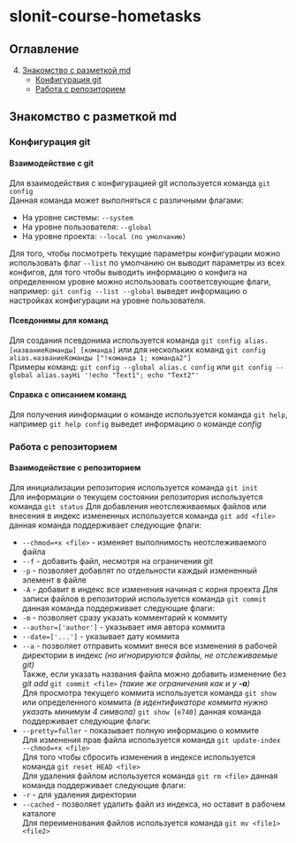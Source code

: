 # slonit-course-hometasks

## Оглавление
4. [Знакомство с разметкой md](#task-4)
    - [Конфигурация git](#task-4-1)
    - [Работа с репозиторием](#task-4-2)

## <a id="task-4">Знакомство с разметкой md</a>
### <a id="task-4-1">Конфигурация git</a>

#### Взаимодействие с git
Для взаимодействия с конфигурацией git используется команда  `git config`  
Данная команда может выполняться с различными флагами:
- На уровне системы: `--system`
- На уровне пользователя: `--global`
- На уровне проекта: `--local (по умолчанию)`

Для того, чтобы посмотреть текущие параметры конфигурации можно использовать флаг `--list` 
по умолчанию он выводит параметры из всех конфигов, для того чтобы выводить информацию о
конфига на определенном уровне можно использовать соответсвующие флаги, например:
`git config --list --global` выведет информацию о настройках конфигурации на уровне пользователя.

#### Псевдонимы для команд
Для создания псевдонима используется команда `git config alias.[названиеКоманды] [команда]` или для нескольких команд `git config alias.названиеКоманды ["!команда 1; команда2"]`  
Примеры команд: `git config --global alias.c config` или `git config --global alias.sayHi '!echo "Text1"; echo "Text2"'`

#### Справка с описанием команд
Для получения иинформации о команде используется команда `git help`, например
`git help config` выведет информацию о команде *config*

### <a id="task-4-2">Работа с репозиторием</a>

#### Взаимодействие с репозиторием
Для инициализации репозитория используется команда `git init`  
Для информации о текущем состоянии репозитория используется команда `git status`
Для добавления неотслеживаемых файлов или внесения в индекс измененных используется команда `git add <file>` данная команда поддерживает следующие флаги:  
- `--chmod=+x <file>` - изменяет выполнимость неотслеживаемого файла  
- `--f` - добавить файл, несмотря на ограничения git 
- `-p` - позволяет добавлят по отдельности каждый измененный элемент в файле  
- `-A` - добавит в индекс все изменения начиная с корня проекта
Для записи файлов в репозиторий используется команда `git commit` данная команда поддерживает следующие флаги:  
- `-m` - позволяет сразу указать комментарий к коммиту
- `--author=['author']` - указывает имя автора коммита  
- `--date=['...']` - указывает дату коммита
- `--a` - позволяет отправить коммит внеся все изменения в рабочей директории в индекс *(но игнорируются файлы, не отслеживаемые git)*  
Также, если указать названия файла можно добавить изменение без *git add* `git commit <file>` *(такие же ограничения как и у **-a**)*  
Для просмотра текущего коммита используется команда `git show` или определенного коммита *(в идентификаторе коммита нужно указать минимум 4 символа)* `git show [e740]` данная команда поддерживает следующие флаги:  
- `--pretty=fuller` - показывает полную информацию о коммите  
Для изменения прав файла используется команда `git update-index --chmod=+x <file>`  
Для того чтобы сбросить изменения в индексе используется команда `git reset HEAD <file>`    
Для удаления файлом используется команда `git rm <file>`  данная команда поддерживает следующие флаги:  
- `-r` - для удаления директории  
- `--cached` - позволяет удалить файл из индекса, но оставит в рабочем каталоге  
Для переименования файлов используется команда `git mv <file1> <file2>`









